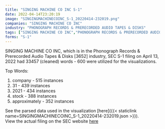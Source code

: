 ```yaml
---
title: "SINGING MACHINE CO INC S-1"
date: 2022-04-14T23:20:19
image: "SINGINGMACHINECOINC_S-1_20220414-232019.png"
companies: "SINGING MACHINE CO INC"
industry: "PHONOGRAPH RECORDS & PRERECORDED AUDIO TAPES & DISKS"
tags: ["SINGING MACHINE CO INC","PHONOGRAPH RECORDS & PRERECORDED AUDIO TAPES & DISKS","04-13-2022","S-1"]
forms: "S-1"
---
```

SINGING MACHINE CO INC, which is in the Phonograph Records & Prerecorded Audio Tapes & Disks [3652] industry, SEC S-1 filing on April 13, 2022 had 33457 (cleaned) words - 600 were utilized for the visualizations.

Top Words:
1. company - 515 instances
2. 31 - 439 instances
3. 2021 - 434 instances
4. stock - 388 instances
5. approximately - 352 instances


See the parsed data used in the visualization [here]({{< staticlink name=SINGINGMACHINECOINC_S-1_20220414-232019.json >}}).  
View the actual filing on the SEC website [here](https://www.sec.gov/Archives/edgar/data/923601/0001493152-22-009825.txt)